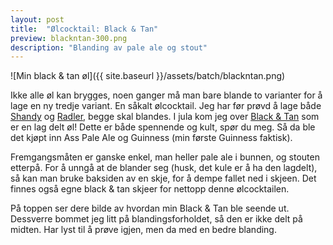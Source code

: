 ```yaml
---
layout: post
title:  "Ølcocktail: Black & Tan"
preview: blackntan-300.png
description: "Blanding av pale ale og stout"
---
```


![Min black & tan øl]({{ site.baseurl }}/assets/batch/blackntan.png)

Ikke alle øl kan brygges, noen ganger må man bare blande to varianter for å lage en ny tredje variant. En såkalt 
ølcocktail. Jeg har før prøvd å lage både [Shandy](https://en.wikipedia.org/wiki/Shandy) og 
[Radler](https://en.wikipedia.org/wiki/Shandy#Radler),  begge skal blandes. I jula kom jeg over 
[Black & Tan](https://en.wikipedia.org/wiki/Black_and_Tan) som er en lag delt øl! Dette er både spennende og kult, 
spør du meg. Så da ble det kjøpt inn Ass Pale Ale og Guinness (min første Guinness faktisk).

Fremgangsmåten er ganske enkel, man heller pale ale i bunnen, og stouten etterpå.
For å unngå at de blander seg (husk, det kule er å ha den lagdelt), så kan man bruke baksiden av en skje, for å dempe 
fallet ned i skjeen. Det finnes også egne black & tan skjeer for nettopp denne ølcocktailen.

På toppen ser dere bilde av hvordan min Black & Tan ble seende ut. Dessverre bommet jeg litt på blandingsforholdet, så 
den er ikke delt på midten. Har lyst til å prøve igjen, men da med en bedre blanding.
